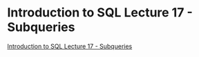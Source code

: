 # Introduction to SQL Lecture 17 - Subqueries
[Introduction to SQL Lecture 17 - Subqueries](https://aiwithcloud.com/2022/09/15/introduction_to_sql_lecture_17___subqueries/)
